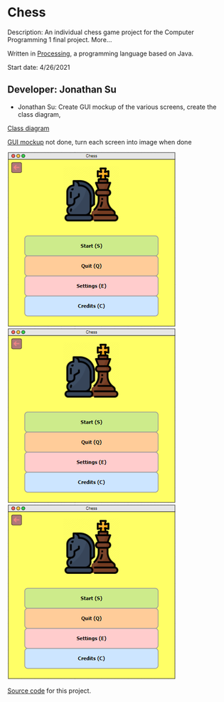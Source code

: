 # Chess

Description: An individual chess game project for the Computer Programming 1 final project. More...

Written in [Processing](https://processing.org/), a programming language based on Java.

Start date: 4/26/2021

## Developer: Jonathan Su
+ Jonathan Su: Create GUI mockup of the various screens, create the class diagram, 


[Class diagram](https://drive.google.com/file/d/1hZU3DKWO7xImn2FjExnfXkTQaEVxK66c/view?usp=sharing)

[GUI mockup](https://drive.google.com/file/d/1hZU3DKWO7xImn2FjExnfXkTQaEVxK66c/view?usp=sharing) not done, turn each screen into image when done

![Start screen mockup](https://github.com/9661328/chess/blob/main/assets/startScreenMockup.png?raw=true)
![Start screen mockup](https://github.com/9661328/chess/blob/main/assets/startScreenMockup.png?raw=true)
![Start screen mockup](https://github.com/9661328/chess/blob/main/assets/startScreenMockup.png?raw=true)


[Source code](https://github.com/9661328/chess/tree/main/src) for this project. 

